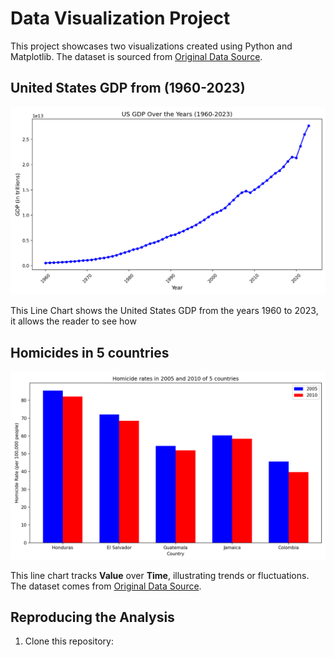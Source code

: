 # Data Visualization Project

This project showcases two visualizations created using Python and Matplotlib. The dataset is sourced from [Original Data Source](https://example.com).

## United States GDP from (1960-2023)

![Line Chart](GDP.png)

This Line Chart shows the United States GDP from the years 1960 to 2023, it allows the reader to see how 

## Homicides in 5 countries

![Bar Graph](Homicide.png)

This line chart tracks **Value** over **Time**, illustrating trends or fluctuations. The dataset comes from [Original Data Source](https://example.com).

## Reproducing the Analysis

1. Clone this repository: